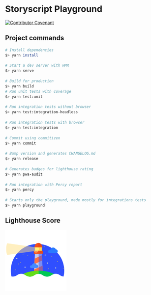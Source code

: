 # Storyscript Playground

<!-- [![Netlify Status](https://api.netlify.com/api/v1/badges/db988abe-5f0a-4ec5-8659-b1865035e9c9/deploy-status)](https://app.netlify.com/sites/storyscript-playground/deploys)
[![codecov](https://codecov.io/gh/storyscript/playground/branch/master/graph/badge.svg)](https://codecov.io/gh/storyscript/playground)
[![Lighthouse](./.lighthouse-badges/lighthouse.svg)](https://playground.storyscript.io)

[![Commitizen friendly](https://img.shields.io/badge/commitizen-friendly-brightgreen.svg)](http://commitizen.github.io/cz-cli/)
[![This project is using Percy.io for visual regression testing.](https://percy.io/static/images/percy-badge.svg)](https://percy.io/Storyscript/playground) -->

[![Contributor Covenant](https://camo.githubusercontent.com/8315e511f8eb4651470540d6951fd05099251fc5/68747470733a2f2f696d672e736869656c64732e696f2f62616467652f436f6e7472696275746f72253230436f76656e616e742d76312e3425323061646f707465642d6666363962342e737667)](https://github.com/storyscript/.github/blob/master/CODE_OF_CONDUCT.md)

## Project commands

```bash
# Install dependencies
$> yarn install

# Start a dev server with HMR
$> yarn serve

# Build for production
$> yarn build
# Run unit tests with coverage
$> yarn test:unit

# Run integration tests without browser
$> yarn test:integration-headless

# Run integration tests with browser
$> yarn test:integration

# Commit using commitizen
$> yarn commit

# Bump version and generates CHANGELOG.md
$> yarn release

# Generates badges for lighthouse rating
$> yarn pwa-audit

# Run integration with Percy report
$> yarn percy

# Starts only the playground, made mostly for integrations tests
$> yarn playground
```

## Lighthouse Score

[![Lighthouse](./.lighthouse-badges/lighthouse-logo.svg)](https://github.com/GoogleChrome/lighthouse)

<!-- [![Lighthouse Accessibility Badge](./.lighthouse-badges/lighthouse_accessibility.svg)](https://playground.storyscript.io)
[![Lighthouse Best Practices Badge](./.lighthouse-badges/lighthouse_best-practices.svg)](https://playground.storyscript.io)
[![Lighthouse Performance Badge](./.lighthouse-badges/lighthouse_performance.svg)](https://playground.storyscript.io)
[![Lighthouse PWA Badge](./.lighthouse-badges/lighthouse_pwa.svg)](https://playground.storyscript.io)
[![Lighthouse SEO Badge](./.lighthouse-badges/lighthouse_seo.svg)](https://playground.storyscript.io) -->
